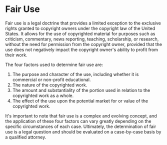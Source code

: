 # Fair Use

Fair use is a legal doctrine that provides a limited exception to the exclusive rights granted to copyright owners under the copyright law of the United States. It allows for the use of copyrighted material for purposes such as criticism, commentary, news reporting, teaching, scholarship, or research, without the need for permission from the copyright owner, provided that the use does not negatively impact the copyright owner's ability to profit from their work.

The four factors used to determine fair use are:

1. The purpose and character of the use, including whether it is commercial or non-profit educational.
2. The nature of the copyrighted work.
3. The amount and substantiality of the portion used in relation to the copyrighted work as a whole.
4. The effect of the use upon the potential market for or value of the copyrighted work.

It's important to note that fair use is a complex and evolving concept, and the application of these four factors can vary greatly depending on the specific circumstances of each case. Ultimately, the determination of fair use is a legal question and should be evaluated on a case-by-case basis by a qualified attorney.
